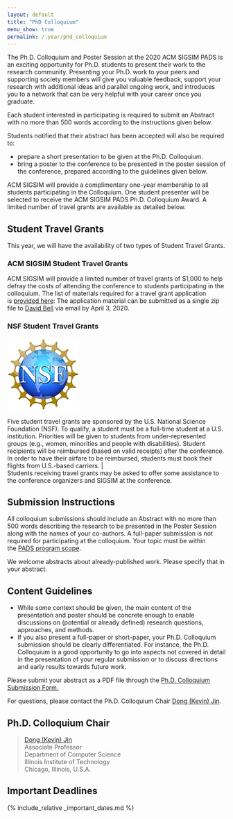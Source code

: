 ```yaml
---
layout: default
title: "PhD Colloquium"
menu_show: true
permalink: /:year/phd_colloquium
---
```


The Ph.D. Colloquium and Poster Session at the 2020 ACM SIGSIM PADS is an exciting opportunity for Ph.D. students to present their work to the research community. Presenting your Ph.D. work to your peers and supporting society members will give you valuable feedback, support your research with additional ideas and parallel ongoing work, and introduces you to a network that can be very helpful with your career once you graduate.

Each student interested in participating is required to submit an Abstract with no more than 500 words according to the instructions given below.

Students notified that their abstract has been accepted will also be required to:

- prepare a short presentation to be given at the Ph.D. Colloquium.
- bring a poster to the conference to be presented in the poster session of the conference, prepared according to the guidelines given below.

ACM SIGSIM will provide a complimentary one-year membership to all students participating in the Colloquium. One student presenter will be selected to receive the ACM SIGSIM PADS Ph.D. Colloquium Award. A limited number of travel grants are available as detailed below.

## Student Travel Grants

This year, we will have the availability of two types of Student Travel Grants.

### ACM SIGSIM Student Travel Grants

ACM SIGSIM will provide a limited number of travel grants of $1,000 to help defray the costs of attending the conference to students participating in the colloquium. The list of materials required for a travel grant application is [provided here](https://www.acm-sigsim-mskr.org/studentTravelAwardsCall.htm): The application material can be submitted as a single zip file to [David Bell](https://www.brunel.ac.uk/people/david-bell) via email by April 3, 2020.

### NSF Student Travel Grants

![NFS](../assets/img/nsfLogo.png)

Five student travel grants are sponsored by the U.S. National Science Foundation (NSF). To qualify, a student must be a full-time student at a U.S. institution. Priorities will be given to students from under-represented groups (e.g., women, minorities and people with disabilities). Student recipients will be reimbursed (based on valid receipts) after the conference. In order to have their airfare to be reimbursed, students must book their flights from U.S.-based carriers. |\
Students receiving travel grants may be asked to offer some assistance to the conference organizers and SIGSIM at the conference.

## Submission Instructions

All colloquium submissions should include an Abstract with no more than 500 words describing the research to be presented in the Poster Session along with the names of your co-authors. A full-paper submission is not required for participating at the colloquium. Your topic must be within the [PADS program scope](01.cfp.md).

We welcome abstracts about already-published work. Please specify that in your abstract.

## Content Guidelines

- While some context should be given, the main content of the presentation and poster should be concrete enough to enable discussions on (potential or already defined) research questions, approaches, and methods.
- If you also present a full-paper or short-paper, your Ph.D. Colloquium submission should be clearly differentiated. For instance, the Ph.D. Colloquium is a good opportunity to go into aspects not covered in detail in the presentation of your regular submission or to discuss directions and early results towards future work.

Please submit your abstract as a PDF file through the [Ph.D. Colloquium Submission Form.](https://forms.gle/d4o5HCKr1a2o2dE4A)

For questions, please contact the Ph.D. Colloquium Chair [Dong (Kevin) Jin](http://cs.iit.edu/~djin/).

## Ph.D. Colloquium Chair

> [Dong (Kevin) Jin](http://cs.iit.edu/~djin/)    
> Associate Professor    
> Department of Computer Science    
> Illinois Institute of Technology    
> Chicago, Illinois, U.S.A.

## Important Deadlines

{% include_relative _important_dates.md %}

